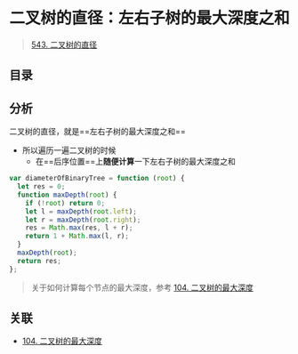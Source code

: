 
# 二叉树的直径：左右子树的最大深度之和


> [543. 二叉树的直径](https://leetcode.cn/problems/diameter-of-binary-tree/)


## 目录
<!-- toc -->
 ## 分析 

二叉树的直径，就是==左右子树的最大深度之和==
- 所以遍历一遍二叉树的时候
	- 在==后序位置==上**随便计算**一下左右子树的最大深度之和

```javascript
var diameterOfBinaryTree = function (root) {
  let res = 0;
  function maxDepth(root) {
    if (!root) return 0;
    let l = maxDepth(root.left);
    let r = maxDepth(root.right);
    res = Math.max(res, l + r);
    return 1 + Math.max(l, r);
  }
  maxDepth(root);
  return res;
};

```

> 关于如何计算每个节点的最大深度，参考 [104. 二叉树的最大深度](/post/qKJPK7eM.html)

## 关联

- [104. 二叉树的最大深度](/post/qKJPK7eM.html)